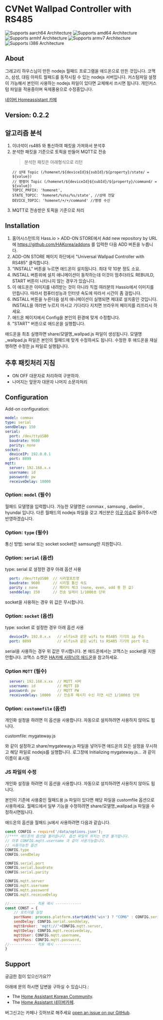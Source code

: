 # CVNet Wallpad Controller with RS485
![Supports aarch64 Architecture][aarch64-shield] ![Supports amd64 Architecture][amd64-shield] ![Supports armhf Architecture][armhf-shield] ![Supports armv7 Architecture][armv7-shield] ![Supports i386 Architecture][i386-shield]

## About
그레고리 하우스님이 만든 nodejs 월패드 프로그램을 애드온으로 만든 것입니다.
코맥스, 삼성, 대림 아파트 월패드를 동작시킬 수 있는 nodejs 서버입니다. 
커스텀파일 설정이 가능해서 본인이 사용하는 nodejs 파일이 있다면 교체해서 쓰시면 됩니다.
개인커스텀 파일을 적용중이며 옥제풍용으로 수정중입니다.

[네이버 Homeassistant 카페](https://cafe.naver.com/koreassistant)

## Version: 0.2.2

## 알고리즘 분석

1. 이녀석이 rs485 와 통신하여 패킷을 가져와서 분석후
2. 분석한 패킷을 기준으로 토픽을 만들어 MQTT로 전송
   > 분석한 패킷은 아래형식으로 리턴
    ```
    // 상태 Topic (/homenet/${deviceId}${subId}/${property}/state/ = ${value})
    // 명령어 Topic (/homenet/${deviceId}${subId}/${property}/command/ = ${value})
    TOPIC_PRFIX: 'homenet',
    STATE_TOPIC: 'homenet/%s%s/%s/state', //상태 전달
    DEVICE_TOPIC: 'homenet/+/+/command' //명령 수신
    ```
3. MQTT로 전송받은 토픽을 기준으로 처리
## Installation

1. 홈어시스턴트의 Hass.io > ADD-ON STORE에서 Add new repository by URL에 https://github.com/HAKorea/addons 를 입력한 다음 ADD 버튼을 누릅니다.
2. ADD-ON STORE 페이지 하단에서 "Universal Wallpad Controller with RS485" 클릭합니다.
3. "INSTALL" 버튼을 누르면 애드온이 설치됩니다. 최대 약 10분 정도 소요. 
4. INSTALL 버튼위에 설치 애니메이션이 동작하는데 이것이 멈추더라도 REBUILD, START 버튼이 나타나지 않는 경우가 있습니다.
5. 이 애드온은 이미지를 내려받는 것이 아니라 직접 여러분의 Hassio에서 이미지를 만듭니다. 따라서 컴퓨터성능과 인터넷 속도에 따라서 시간이 좀 걸립니다. 
6. INSTALL 버튼을 누른다음 설치 애니메이션이 실행되면 제대로 설치중인 것입니다. INSTALL을 여러번 누르지 마시고 기다리다 지치면 브라우저 페이지를 리프리시 하세요. 
7. 애드온 페이지에서 Config을 본인의 환경에 맞게 수정합니다.
8. "START" 버튼으로 애드온을 실행합니다.

애드온을 최초 실행하면 share/모델명_wallpad.js 파일이 생성됩니다. 모델명_wallpad.js 파일은 본인의 월패드에 맞게 수정하셔도 됩니다. 수정한 후 애드온을 재실행하면 수정한 js 파일로 실행됩니다. 

## 추후 패킷처리 지침

- ON OFF 대문자로 처리하여 구분하자.
- 나머지는 앞문자 대문자 나머지 소문자처리


## Configuration

Add-on configuration:

```yaml
model: commax
type: serial
sendDelay: 150
serial:
  port: /dev/ttyUSB0
  baudrate: 9600
  parity: none
socket:
  deviceIP: 192.0.0.1
  port: 8899
mqtt:
  server: 192.168.x.x
  username: id
  password: pw
  receiveDelay: 10000
```

### Option: `model` (필수)
월패드 모델명을 입력합니다. 가능한 모델명은 commax , samsung , daelim , hyundai 입니다.
다른 월패드의 nodejs 파일을 갖고 계신분은 [이곳 이슈][issue]로 올려주시면 반영하겠습니다.

### Option: `type` (필수)
통신 방법: serial 또는 socket 
socket은 samsung만 지원합니다. 

### Option: `serial` (옵션)
type: serial 로 설정한 경우 아래 옵션 사용

```yaml
  port: /dev/ttyUSB0  // 시리얼포트명
  baudrate: 9600      // 시리얼 통신 속도
  parity : none       // 패리티 체크 (none, even, odd 중 한 값)
  senddelay: 150      // 전송 딜레이 1/1000초 단위
```
socket을 사용하는 경우 위 값은 무시합니다.

### Option: `socket` (옵션) 
type: socket 로 설정한 경우 아래 옵션 사용
```yaml
  deviceIP: 192.0.x.x   // elfin과 같은 wifi to RS485 기기의 ip 주소
  port: 8899            // elfin과 같은 wifi to RS485 기기의 port 주소
```
serial을 사용하는 경우 위 값은 무시합니다. 
본 애드온에서는 코맥스는 socket을 지원 안합니다. 코맥스 소켓은 [HA카페 사람님의 애드온](https://cafe.naver.com/koreassistant/733)을 참고하세요.


### Option `MQTT` (필수)
```yaml
  server: 192.168.x.xx  // MQTT 서버
  username: id          // MQTT ID
  password: pw          // MQTT PW
  receivedelay: 10000	// 전송후 메시지 수신 지연 시간 1/1000초 단위
```

### Option: `customefile` (옵션)

개인화 설정을 하려면 이 옵션을 사용합니다. 자동으로 설치하려면 사용하지 않아도 됩니다. 

customfile: mygateway.js 

와 같이 설정하고 share/mygateway.js 파일을 넣어두면 애드온의 모든 설정을 무시하고 해당 파일로 nodejs를 실행합니다.
로그창에 Initializing mygateway.js... 과 같이 이름이 표시됨


### JS 파일의 수정

개인화 설정을 하려면 이 옵션을 사용합니다. 자동으로 설치하려면 사용하지 않아도 됩니다. 

본인이 기존에 사용중인 월패드용 js 파일이 있다면 해당 파일을 customfile 옵션으로 사용하세요. 
월패드에서 일부 기능을 수정하려면 share/모델명_wallpad.js 파일을 수정하시면됩니다. 

애드온의 옵션을 월패드 js에서 사용하려면 다음과 같습니다.
```js
const CONFIG = require('/data/options.json');  
//**** 애드온의 옵션을 불러옵니다. 옵션 파일의 위치는 변경 불가합니다. 
// 이후 CONFIG.mqtt.username 과 같이 사용가능합니다. 
// 사용가능한 옵션
CONFIG.type
CONFIG.sendDelay

CONFIG.serial.port
CONFIG.serial.baudrate
CONFIG.serial.parity

CONFIG.mqtt.server
CONFIG.mqtt.username
CONFIG.mqtt.password
CONFIG.mqtt.receiveDelay

//------------ 적용 예시 ------------
const CONST = {
    // 포트이름 설정
    portName: process.platform.startsWith('win') ? "COM6" : CONFIG.serial.port, 
    sendDelay: CONFIG.serial.senddelay,
    mqttBroker: 'mqtt://'+CONFIG.mqtt.server, 
    mqttDelay: CONFIG.mqtt.receivedelay,
    mqttUser: CONFIG.mqtt.username, 
    mqttPass: CONFIG.mqtt.password, 
//------------ 적용 예시 ------------
}
```

## Support

궁금한 점이 있으신가요??

아래에 문의 하시면 답변을 구하실 수 있습니다.:

- The [Home Assistant Korean Community][github].
- The [Home Assistant 네이버카페][forum].

버그신고는 카페나 깃허브로 해주세요 [open an issue on our GitHub][issue].

[forum]: https://cafe.naver.com/koreassistant
[github]: https://github.com/HAKorea/addons
[issue]: https://github.com/zooil/wallpad/issues
[aarch64-shield]: https://img.shields.io/badge/aarch64-yes-green.svg
[amd64-shield]: https://img.shields.io/badge/amd64-yes-green.svg
[armhf-shield]: https://img.shields.io/badge/armhf-yes-green.svg
[armv7-shield]: https://img.shields.io/badge/armv7-yes-green.svg
[i386-shield]: https://img.shields.io/badge/i386-yes-green.svg

